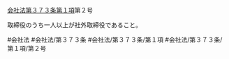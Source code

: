 [会社法第３７３条第１項](会社法＿＿＿＿第３７３条第１項)第２号

取締役のうち一人以上が社外取締役であること。


#会社法
#会社法/第３７３条
#会社法/第３７３条/第１項
#会社法/第３７３条/第１項/第２号
